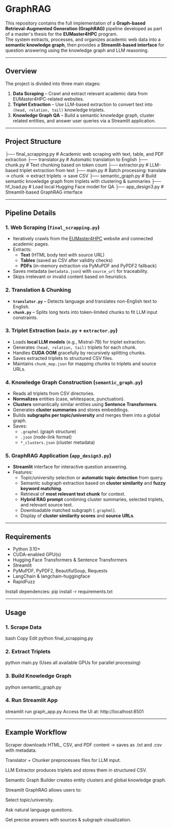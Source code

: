 # GraphRAG 

This repository contains the full implementation of a **Graph-based Retrieval-Augmented Generation (GraphRAG)** pipeline developed as part of a master's thesis for the **EUMaster4HPC** program.  
The system extracts, processes, and organizes academic web data into a **semantic knowledge graph**, then provides a **Streamlit-based interface** for question answering using the knowledge graph and LLM reasoning.

---

## Overview

The project is divided into three main stages:

1. **Data Scraping** – Crawl and extract relevant academic data from EUMaster4HPC-related websites.
2. **Triplet Extraction** – Use LLM-based extraction to convert text into `(head, relation, tail)` knowledge triplets.
3. **Knowledge Graph QA** – Build a semantic knowledge graph, cluster related entities, and answer user queries via a Streamlit application.

---

## Project Structure

├── final_scrapping.py # Academic web scraping with text, table, and PDF extraction
├── translator.py # Automatic translation to English
├── chunk.py # Text chunking based on token count
├── extractor.py # LLM-based triplet extraction from text
├── main.py # Batch processing: translate → chunk → extract triplets → save CSV
├── semantic_graph.py # Build semantic knowledge graph from triplets with clustering & summaries
├── hf_load.py # Load local Hugging Face model for QA
├── app_design3.py # Streamlit-based GraphRAG interface


---

## Pipeline Details

### **1. Web Scraping (`final_scrapping.py`)**
- Iteratively crawls from the [EUMaster4HPC](https://eumaster4hpc.eu/) website and connected academic pages.
- Extracts:
  - **Text** (HTML body text with source URL)
  - **Tables** (saved as CSV after validity checks)
  - **PDFs** (in-memory extraction via PyMuPDF and PyPDF2 fallback)
- Saves metadata (`metadata.json`) with `source_url` for traceability.
- Skips irrelevant or invalid content based on heuristics.

### **2. Translation & Chunking**
- **`translator.py`** – Detects language and translates non-English text to English.
- **`chunk.py`** – Splits long texts into token-limited chunks to fit LLM input constraints.

### **3. Triplet Extraction (`main.py` + `extractor.py`)**
- Loads **local LLM models** (e.g., Mistral-7B) for triplet extraction.
- Generates `(head, relation, tail)` triplets for each chunk.
- Handles **CUDA OOM** gracefully by recursively splitting chunks.
- Saves extracted triplets to structured CSV files.
- Maintains `chunk_map.json` for mapping chunks to triplets and source URLs.

### **4. Knowledge Graph Construction (`semantic_graph.py`)**
- Reads all triplets from CSV directories.
- **Normalizes** entities (case, whitespace, punctuation).
- **Clusters** semantically similar entities using **Sentence Transformers**.
- Generates **cluster summaries** and stores embeddings.
- Builds **subgraphs per topic/university** and merges them into a global graph.
- Saves:
  - `.graphml` (graph structure)
  - `.json` (node-link format)
  - `*_clusters.json` (cluster metadata)

### **5. GraphRAG Application (`app_design3.py`)**
- **Streamlit** interface for interactive question answering.
- Features:
  - Topic/university selection or **automatic topic detection** from query.
  - Semantic subgraph extraction based on **cluster similarity** and **fuzzy keyword matching**.
  - Retrieval of **most relevant text chunk** for context.
  - **Hybrid RAG prompt** combining cluster summaries, selected triplets, and relevant source text.
  - Downloadable matched subgraph (`.graphml`).
  - Display of **cluster similarity scores** and **source URLs**.

---

## Requirements

- Python 3.10+
- CUDA-enabled GPU(s)
- Hugging Face Transformers & Sentence Transformers
- Streamlit
- PyMuPDF, PyPDF2, BeautifulSoup, Requests
- LangChain & langchain-huggingface
- RapidFuzz

Install dependencies:
pip install -r requirements.txt

---
## Usage
### 1. Scrape Data
bash
Copy
Edit
python final_scrapping.py

### 2. Extract Triplets
python main.py
(Uses all available GPUs for parallel processing)

### 3. Build Knowledge Graph
python semantic_graph.py

### 4. Run Streamlit App
streamlit run graph_app.py
Access the UI at: http://localhost:8501

---
## Example Workflow
Scraper downloads HTML, CSV, and PDF content → saves as .txt and .csv with metadata.

Translator + Chunker preprocesses files for LLM input.

LLM Extractor produces triplets and stores them in structured CSV.

Semantic Graph Builder creates entity clusters and global knowledge graph.

Streamlit GraphRAG allows users to:

Select topic/university.

Ask natural language questions.

Get precise answers with sources & subgraph visualization.


